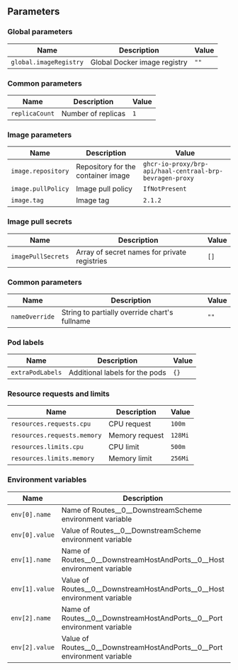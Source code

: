 ## Parameters

### Global parameters

| Name                   | Description                  | Value |
| ---------------------- | ---------------------------- | ----- |
| `global.imageRegistry` | Global Docker image registry | `""`  |

### Common parameters

| Name           | Description        | Value |
| -------------- | ------------------ | ----- |
| `replicaCount` | Number of replicas | `1`   |

### Image parameters

| Name               | Description                        | Value                                                    |
| ------------------ | ---------------------------------- | -------------------------------------------------------- |
| `image.repository` | Repository for the container image | `ghcr-io-proxy/brp-api/haal-centraal-brp-bevragen-proxy` |
| `image.pullPolicy` | Image pull policy                  | `IfNotPresent`                                           |
| `image.tag`        | Image tag                          | `2.1.2`                                                  |

### Image pull secrets

| Name               | Description                                  | Value |
| ------------------ | -------------------------------------------- | ----- |
| `imagePullSecrets` | Array of secret names for private registries | `[]`  |

### Common parameters

| Name           | Description                                   | Value |
| -------------- | --------------------------------------------- | ----- |
| `nameOverride` | String to partially override chart's fullname | `""`  |

### Pod labels

| Name             | Description                    | Value |
| ---------------- | ------------------------------ | ----- |
| `extraPodLabels` | Additional labels for the pods | `{}`  |

### Resource requests and limits

| Name                        | Description    | Value   |
| --------------------------- | -------------- | ------- |
| `resources.requests.cpu`    | CPU request    | `100m`  |
| `resources.requests.memory` | Memory request | `128Mi` |
| `resources.limits.cpu`      | CPU limit      | `500m`  |
| `resources.limits.memory`   | Memory limit   | `256Mi` |

### Environment variables

| Name           | Description                                                              | Value                                        |
| -------------- | ------------------------------------------------------------------------ | -------------------------------------------- |
| `env[0].name`  | Name of Routes__0__DownstreamScheme environment variable                 | `Routes__0__DownstreamScheme`                |
| `env[0].value` | Value of Routes__0__DownstreamScheme environment variable                | `http`                                       |
| `env[1].name`  | Name of Routes__0__DownstreamHostAndPorts__0__Host environment variable  | `Routes__0__DownstreamHostAndPorts__0__Host` |
| `env[1].value` | Value of Routes__0__DownstreamHostAndPorts__0__Host environment variable | `gba-hc-converter`                           |
| `env[2].name`  | Name of Routes__0__DownstreamHostAndPorts__0__Port environment variable  | `Routes__0__DownstreamHostAndPorts__0__Port` |
| `env[2].value` | Value of Routes__0__DownstreamHostAndPorts__0__Port environment variable | `80`                                         |
